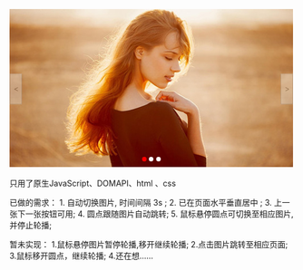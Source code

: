 ![image](https://github.com/ximenqiaobei/ShufflingFigure/blob/master/Shuffling-figure/%E6%95%88%E6%9E%9C%E5%9B%BE.png)



只用了原生JavaScript、DOMAPI、html 、css

已做的需求：
    1. 自动切换图片, 时间间隔 3s ;
    2. 已在页面水平垂直居中 ;
    3. 上一张下一张按钮可用;
    4. 圆点跟随图片自动跳转;
    5. 鼠标悬停圆点可切换至相应图片,并停止轮播;
    
    
    
 暂未实现：
     1.鼠标悬停图片暂停轮播,移开继续轮播;
     2.点击图片跳转至相应页面;
     3.鼠标移开圆点，继续轮播;
     4.还在想……
